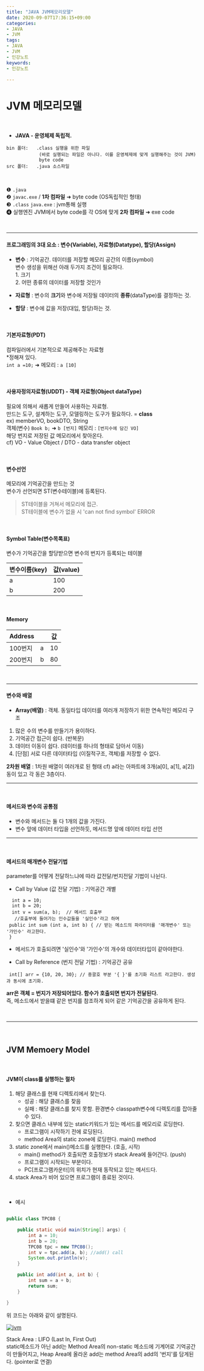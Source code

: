```yaml
---
title: "JAVA JVM메모리모델"
date: 2020-09-07T17:36:15+09:00
categories:
- JAVA
- JVM
tags:
- JAVA
- JVM
- 인강노트
keywords:
- 인강노트

---
```


<!--more-->
# JVM 메모리모델




&nbsp;


- **JAVA - 운영체제 독립적.**

```
bin 폴더:   .class 실행을 위한 파일
            (바로 실행되는 파일은 아니다. 이를 운영체제에 맞게 실행해주는 것이 JVM) 
            byte code
src 폴더:   .java 소스파일
```
&nbsp;

&#10102; `.java`    
&#10103; `javac.exe` / **1차 컴파일** &#10140; byte code (OS독립적인 형태)   
&#10104; `.class`  `java.exe` : jvm통해 실행   
&#10105; 실행엔진 JVM에서 byte code를 각 OS에 맞게 **2차 컴파일** &#10140; exe code   

&nbsp;


-----


#### 프로그래밍의 3대 요소 : 변수(Variable), 자료형(Datatype), 할당(Assign)   

- **변수** : 기억공간. 데이터를 저장할 메모리 공간의 이름(symbol)   
            변수 생성을 위해선 아래 두가지 조건이 필요하다.   
                1. 크기   
                2. 어떤 종류의 데이터를 저장할 것인가  

- **자료형** : 변수의 **크기**와 변수에 저장될 데이터의 **종류**(dataType)를 결정하는 것.   

- **할당** : 변수에 값을 저장(대입, 할당)하는 것.   


&nbsp;

#### 기본자료형(PDT) 
컴파일러에서 기본적으로 제공해주는 자료형   
*정해져 있다.   
`int a =10;` &#10140; 메모리 : `a [10]`

&nbsp;

#### 사용자정의자료형(UDDT) - 객체 자료형(Object dataType)
필요에 의해서 새롭게 만들어 사용하는 자료형.    
만드는 도구, 설계하는 도구, 모델링하는 도구가 필요하다. = **class**   
ex) memberVO, bookDTO, String   
객체(변수) `Book b;` &#10140; `b [번지]` 메모리 : `[번지수에 담긴 VO]`    
해당 번지로 저장된 값 메모리에서 찾아온다.   
cf) VO - Value Object / DTO - data transfer object   

&nbsp;

#### 변수선언 
메모리에 기억공간을 만드는 것   
변수가 선언되면 ST(변수테이블)에 등록된다.

> ST테이블을 거쳐서 메모리에 접근.   
> ST테이블에 변수가 없을 시 'can not find symbol' ERROR

&nbsp;

#### Symbol Table(변수목록표)
변수가 기억공간을 할당받으면 변수의 번지가 등록되는 테이블   


| 변수이름(key) | 값(value) |
|--|--|
| a | 100 |
| b | 200 |

&nbsp;

#### Memory
| Address |  | 값 |
|--|--|--|
| 100번지 | a | 10 |
| 200번지 | b | 80 |



&nbsp;

------

#### 변수와 배열

- **Array(배열)** : 객체. 동일타입 데이터를 여러개 저장하기 위한 연속적인 메모리 구조   
1. 많은 수의 변수를 만들기가 용이하다.
2. 기억공간 접근이 쉽다. (반복문)
3. 데이터 이동이 쉽다. (데이터를 하나의 형태로 담아서 이동)
4. [단점] 서로 다른 데이터타입 (이질적구조, 객체)를 저장할 수 없다.

**2차원 배열** : 1차원 배열이 여러개로 된 형태
cf) a라는 아파트에 3개(a[0], a[1], a[2])동이 있고 각 동은 3층이다.

-----

&nbsp;

#### 메서드와 변수의 공통점


- 변수와 메서드는 둘 다 1개의 값을 가진다.
- 변수 앞에 데이터 타입을 선언하듯, 메서드명 앞에 데이터 타입 선언

-----

&nbsp;

#### 메서드의 매개변수 전달기법

parameter를 어떻게 전달하느냐에 따라 값전달/번지전달 기법이 나뉜다.


- Call by Value (값 전달 기법) : 기억공간 개별
```
  int a = 10;
  int b = 20;
  int v = sum(a, b);  // 메서드 호출부
   //호출부에 들어가는 인수값들을 '실인수'라고 하며
 public int sum (int a, int b) { // 받는 메소드의 파라미터를 '매개변수' 또는 '가인수' 라고한다.
 }
```
 - 메서드가 호출되려면 '실인수'와 '가인수'의 개수와 데이터타입이 같아야한다.



- Call by Reference (번지 전달 기법) : 기억공간 공유
```
 int[] arr = {10, 20, 30}; // 중괄호 부분 '{ }'를 초기화 리스트 라고한다. 생성과 동시에 초기화.
```

 **arr은 객체 = 번지가 저장되어있다. 함수가 호출되면 번지가 전달된다.**   
 즉, 메소드에서 받을떄 같은 번지를 참조하게 되어 같은 기억공간을 공유하게 된다.   


&nbsp;

 -----

&nbsp;

## JVM Memoery Model


&nbsp;

#### JVM이 class를 실행하는 절차

1. 해당 클래스를 현재 디렉토리에서 찾는다.
    - 성공 : 해당 클래스를 찾음
    - 실패 : 해당 클래스를 찾지 못함. 환경변수 classpath변수에 디렉토리를 잡아줄 수 있다. 
2. 찾으면 클래스 내부에 있는 static키워드가 있는 메서드를 메모리로 로딩한다.
    - 프로그램이 시작하기 전에 로딩된다.
    - method Area의 static zone에 로딩한다. main() method
3. static zone에서 main()메소드를 실행한다. (호출, 시작)
    - main() method가 호출되면 호출정보가 stack Area에 들어간다. (push)
    - 프로그램이 시작되는 부분이다. 
    - PC[프로그램카운터]의 위치가 현재 동작되고 있는 메서드다.
4. stack Area가 비어 있으면 프로그램이 종료된 것이다.

&nbsp;

- 예시
```java

public class TPC08 {

    public static void main(String[] args) {
        int a = 10;
        int b = 20;
        TPC08 tpc = new TPC08();
        int v = tpc.add(a, b); //add() call
        System.out.println(v);
    }

    public int add(int a, int b) {
        int sum = a + b;
        return sum;
    }

}

```
위 코드는 아래와 같이 설명된다.

[![jvm](https://user-images.githubusercontent.com/28701069/93017720-d8282380-f605-11ea-8048-c9ad2719b7cf.PNG)](https://user-images.githubusercontent.com/28701069/93017720-d8282380-f605-11ea-8048-c9ad2719b7cf.PNG)

Stack Area : LIFO (Last In, First Out)   
static메소드가 아닌 add는 Method Area의 non-static 메소드에 기계어로 기억공간이 만들어지고, Heap Area에 올라온 add는 method Area의 add의 '번지'를 담게된다. (pointer로 연결)
